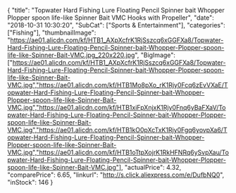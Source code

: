 {
	"title": "Topwater Hard Fishing Lure Floating Pencil Spinner bait Whopper Plopper spoon life-like Spinner Bait VMC Hooks with Propeller",
	"date": "2018-10-31 10:30:20",
	"SubCat": ["Sports & Entertainment"],
	"categories": ["Fishing"],
	"thumbnailImage": "https://ae01.alicdn.com/kf/HTB1_AXpXcfrK1RjSszcq6xGGFXa8/Topwater-Hard-Fishing-Lure-Floating-Pencil-Spinner-bait-Whopper-Plopper-spoon-life-like-Spinner-Bait-VMC.jpg_220x220.jpg",
	"BigImage": ["https://ae01.alicdn.com/kf/HTB1_AXpXcfrK1RjSszcq6xGGFXa8/Topwater-Hard-Fishing-Lure-Floating-Pencil-Spinner-bait-Whopper-Plopper-spoon-life-like-Spinner-Bait-VMC.jpg","https://ae01.alicdn.com/kf/HTB1Mo8pXo_rK1Rjy0Fcq6zEvVXaE/Topwater-Hard-Fishing-Lure-Floating-Pencil-Spinner-bait-Whopper-Plopper-spoon-life-like-Spinner-Bait-VMC.jpg","https://ae01.alicdn.com/kf/HTB1xiFpXnjxK1Rjy0Fnq6yBaFXaV/Topwater-Hard-Fishing-Lure-Floating-Pencil-Spinner-bait-Whopper-Plopper-spoon-life-like-Spinner-Bait-VMC.jpg","https://ae01.alicdn.com/kf/HTB1kO0pXcTxK1Rjy0Fgq6yovpXa6/Topwater-Hard-Fishing-Lure-Floating-Pencil-Spinner-bait-Whopper-Plopper-spoon-life-like-Spinner-Bait-VMC.jpg","https://ae01.alicdn.com/kf/HTB1oTtpXojrK1RkHFNRq6ySvpXau/Topwater-Hard-Fishing-Lure-Floating-Pencil-Spinner-bait-Whopper-Plopper-spoon-life-like-Spinner-Bait-VMC.jpg"],
	"actualPrice": 4.32,
	"comparePrice": 6.65,
	"linkurl": "http://s.click.aliexpress.com/e/DufbNQ0",
	"inStock": 146
}
